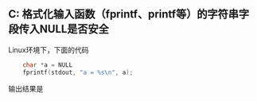 ## C: 格式化输入函数（fprintf、printf等）的字符串字段传入NULL是否安全

Linux环境下，下面的代码

```c
    char *a = NULL
    fprintf(stdout, "a = %s\n", a);
```
输出结果是
```shell

```